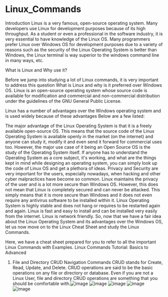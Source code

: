 # Linux_Commands
Introduction
Linux is a very famous, open-source operating system. Many developers use Linux for development purposes because of its high throughput. As a student or even a professional in the software industry, it is very essential to have knowledge of the Linux OS. Many programmers prefer Linux over Windows OS for development purposes due to a variety of reasons such as the security of the Linux Operating System is better than Windows, the Linux terminal is way superior to the windows command line in many ways, etc.

What is Linux and Why use it?

Before we jump into studying a lot of Linux commands, it is very important to address this question What is Linux and why is it preferred over Windows OS. Linux is an open-source operating system whose source code is available for modification and commercial and non-commercial distribution under the guidelines of the GNU General Public License.

Linux has a number of advantages over the Windows operating system and is used widely because of these advantages Below are a few listed:

The major advantage of the Linux Operating System is that it is a freely available open-source OS. This means that the source code of the Linux Operating System is available openly in the market (on the internet) and anyone can study it, modify it and even send it forward for commercial uses too. However, the major use case of it being an Open Source OS is the study of the Operating System itself. If anyone has to understand the Operating System as a core subject, it's working, and what are the things kept in mind while designing an operating system, you can simply look up the code of Linux OS and get a plethora of ideas.
Privacy and Security are very important for the users, especially nowadays, when hacking and other cyber malpractices have become so common. Linux maintains the privacy of the user and is a lot more secure than Windows OS. However, this does not mean that Linux is completely secured and can never be attacked. This simply means that it is more secure than Windows and it does not even require any antivirus software to be installed within it.
Linux Operating System is highly stable and does not hang or requires to be restarted again and again.
Linux is fast and easy to install and can be installed very easily from the internet.
Linux is network friendly.
So, now that we have a fair idea about the Linux Operating System and its advantages over the Windows OS, let us now move on to the Linux Cheat Sheet and study the Linux Commands.

Here, we have a cheat sheet prepared for you to refer to all the important Linux Commands with Examples.
Linux Commands Tutorial: Basics to Advanced
1. File and Directory CRUD Navigation Commands
CRUD stands for Create, Read, Update, and Delete. CRUD operations are said to be the basic operations on any file or directory or database. Even if you are not a Linux User, file and directory CRUD operations are something that you should be comfortable with.![image](https://user-images.githubusercontent.com/59536110/177052099-35167a46-8066-4a0e-929e-2d338087ca35.png)
![image](https://user-images.githubusercontent.com/59536110/177052326-21a68077-7a76-4eaf-add4-5276ca1d930b.png)
![image](https://user-images.githubusercontent.com/59536110/177052341-77c0ea0f-4759-425f-9971-e8cc577c1325.png)
![image](https://user-images.githubusercontent.com/59536110/177052362-0ad1bb2e-fb46-493a-a8e0-8e4d8c38368c.png)
![image](https://user-images.githubusercontent.com/59536110/177052399-d6a87e97-4fb7-4279-86ed-538f57955f83.png)


